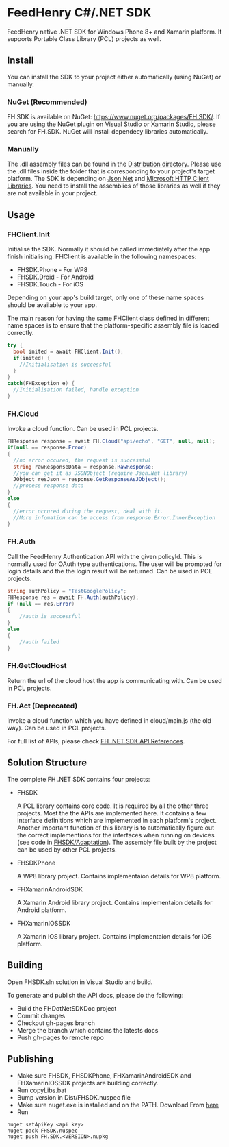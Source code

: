 # FeedHenry C#/.NET SDK

FeedHenry native .NET SDK for Windows Phone 8+ and Xamarin platform. It supports Portable Class Library (PCL) projects as well.

## Install

You can install the SDK to your project either automatically (using NuGet) or manually.

### NuGet (Recommended)

FH SDK is available on NuGet: https://www.nuget.org/packages/FH.SDK/. 
If you are using the NuGet plugin on Visual Studio or Xamarin Studio, please search for FH.SDK.
NuGet will install dependecy libraries automatically.

### Manually

The .dll assembly files can be found in the [Distribution directory](Dist). Please use the .dll files inside the folder that is corresponding to your project's target platform. 
The SDK is depending on [Json.Net](https://www.nuget.org/packages/Newtonsoft.Json/) and [Microsoft HTTP Client Libraries](https://www.nuget.org/packages/Microsoft.Net.Http/). You need to install the assemblies of those libraries as well if they are not available in your project.

## Usage

### FHClient.Init

Initialise the SDK. Normally it should be called immediately after the app finish initialising. 
FHClient is available in the following namespaces:

* FHSDK.Phone - For WP8
* FHSDK.Droid - For Android
* FHSDK.Touch - For iOS

Depending on your app's build target, only one of these name spaces should be available to your app.

The main reason for having the same FHClient class defined in different name spaces is to ensure that the platform-specific assembly file is loaded correctly.

````cs
try {
  bool inited = await FHClient.Init();
  if(inited) {
    //Initialisation is successful
  }
}
catch(FHException e) {
  //Initialisation failed, handle exception
}
````

### FH.Cloud

Invoke a cloud function. Can be used in PCL projects.

````cs
FHResponse response = await FH.Cloud("api/echo", "GET", null, null);
if(null == response.Error)
{
  //no error occured, the request is successful 
  string rawResponseData = response.RawResponse;
  //you can get it as JSONObject (require Json.Net library)
  JObject resJson = response.GetResponseAsJObject();
  //process response data
}
else
{
  //error occured during the request, deal with it. 
  //More infomation can be access from response.Error.InnerException
}
````

### FH.Auth

Call the FeedHenry Authentication API with the given policyId. This is normally used for OAuth type authentications. The user will be prompted for login details and the the login result will be returned. Can be used in PCL projects.

````cs
string authPolicy = "TestGooglePolicy";
FHResponse res = await FH.Auth(authPolicy);
if (null == res.Error)
{
    //auth is successful
}
else
{
    //auth failed
}
````

### FH.GetCloudHost

Return the url of the cloud host the app is communicating with. Can be used in PCL projects.

### FH.Act (Deprecated)

Invoke a cloud function which you have defined in cloud/main.js (the old way). Can be used in PCL projects.

For full list of APIs, please check [FH .NET SDK API References](http://feedhenry.github.io/fh-dotnet-sdk/Documentations/FHDotNetSDKDoc/Help/index.html).

## Solution Structure

The complete FH .NET SDK contains four projects:

* FHSDK
  
  A PCL library contains core code. It is required by all the other three projects.  Most the the APIs are implemented here. It contains a few interface definitions which are implemented in each platform's project.  Another important function of this library is to automatically figure out the correct implementions for the inferfaces when running on devices (see code in [FHSDK/Adaptation](FHSDK/Adaptation)). The assembly file built by the project can be used by other PCL projects.

* FHSDKPhone
  
  A WP8 library project. Contains implementaion details for WP8 platform.

* FHXamarinAndroidSDK
  
  A Xamarin Android library project. Contains implementaion details for Android platform.

* FHXamarinIOSSDK
  
  A Xamarin IOS library project. Contains implementaion details for iOS platform.

## Building

Open FHSDK.sln solution in Visual Studio and build.

To generate and publish the API docs, please do the following:

* Build the FHDotNetSDKDoc project
* Commit changes
* Checkout gh-pages branch
* Merge the branch which contains the latests docs
* Push gh-pages to remote repo

## Publishing

* Make sure FHSDK, FHSDKPhone, FHXamarinAndroidSDK and FHXamarinIOSSDK projects are building correctly. 
* Run copyLibs.bat
* Bump version in Dist/FHSDK.nuspec file
* Make sure nuget.exe is installed and on the PATH. Download From [here](http://nuget.org/nuget.exe)
* Run

````batch
nuget setApiKey <api key>
nuget pack FHSDK.nuspec
nuget push FH.SDK.<VERSION>.nupkg
````



